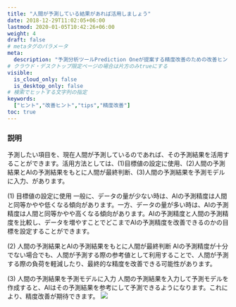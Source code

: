 ```yaml
---
title: "人間が予測している結果があれば活用しましょう"
date: 2018-12-29T11:02:05+06:00
lastmod: 2020-01-05T10:42:26+06:00
weight: 4
draft: false
# metaタグのパラメータ
meta:
  description: "予測分析ツールPrediction Oneが提案する精度改善のための改善ヒントについて説明するページです。"
# クラウド・デスクトップ限定ページの場合は片方のみtrueにする
visible:
  is_cloud_only: false
  is_desktop_only: false
# 検索でヒットする文字列の指定
keywords:
  ["ヒント","改善ヒント","tips","精度改善"]
toc: true
---
```


### 説明
予測したい項目を、現在人間が予測しているのであれば、その予測結果を活用することができます。活用方法としては、(1)目標値の設定に使用、(2)人間の予測結果とAIの予測結果をもとに人間が最終判断、(3)人間の予測結果を予測モデルに入力、があります。

(1) 目標値の設定に使用
一般に、データの量が少ない時は、AIの予測精度は人間と同等かやや低くなる傾向があります。一方、データの量が多い時は、AIの予測精度は人間と同等かやや高くなる傾向があります。AIの予測精度と人間の予測精度を比較し、データを増やすことでどこまでAIの予測精度を改善できるのかの目標を設定することができます。

(2) 人間の予測結果とAIの予測結果をもとに人間が最終判断
AIの予測精度が十分でない場合でも、人間が予測する際の参考値として利用することで、人間が予測する際の負荷を軽減したり、最終的な精度を改善できる可能性があります。

(3) 人間の予測結果を予測モデルに入力
人間の予測結果を入力して予測モデルを作成すると、AIはその予測結果を参考にして予測できるようになります。これにより、精度改善が期待できます。
![](../img/t_slide.png)


